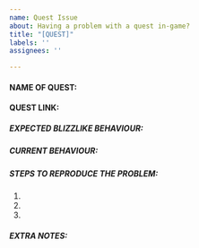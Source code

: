```yaml
---
name: Quest Issue
about: Having a problem with a quest in-game?
title: "[QUEST]"
labels: ''
assignees: ''

---
```


#### NAME OF QUEST:

#### QUEST LINK: 
<!-- http://wotlk.cavernoftime.com/ -->


##### EXPECTED BLIZZLIKE BEHAVIOUR:
<!-- Describe how it should be working without the bug. -->



##### CURRENT BEHAVIOUR:




##### STEPS TO REPRODUCE THE PROBLEM:
<!-- Describe precisely how to reproduce the bug so we can fix it or confirm its existence:
 - Which commands to use? Which NPC to teleport to?
 - Do we need to have debug flags on Cmake?
 - Do we need to look at the console while the bug happens?
 - Other steps
-->

1. 
2. 
3. 

##### EXTRA NOTES:
<!--
Any information that can help the developers to identify and fix the issue should be put here.

##### OPERATING SYSTEM:
<!-- Windows 7/10, Debian 8/9/10, Ubuntu 16/18 etc... -->
